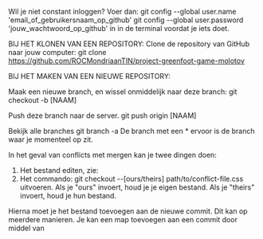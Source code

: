 Wil je niet constant inloggen? Voer dan:
git config --global user.name 'email_of_gebruikersnaam_op_github'
git config --global user.password 'jouw_wachtwoord_op_github'
in in de terminal voordat je iets doet.

BIJ HET KLONEN VAN EEN REPOSITORY:
Clone de repository van GitHub naar jouw computer:
git clone https://github.com/ROCMondriaanTIN/project-greenfoot-game-molotov

BIJ HET MAKEN VAN EEN NIEUWE REPOSITORY:


Maak een nieuwe branch, en wissel onmiddelijk naar deze branch:
git checkout -b [NAAM]

Push deze branch naar de server.
git push origin [NAAM]

Bekijk alle branches
git branch -a
De branch met een * ervoor is de branch waar je momenteel op zit.

In het geval van conflicts met mergen kan je twee dingen doen:

1) Het bestand editen, zie: 
2) Het commando:
git checkout --[ours/theirs] path/to/conflict-file.css
uitvoeren. Als je "ours" invoert, houd je je eigen bestand.
Als je "theirs" invoert, houd je hun bestand.

Hierna moet je het bestand toevoegen aan de nieuwe commit.
Dit kan op meerdere manieren.
Je kan een map toevoegen aan een commit door middel van
